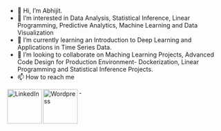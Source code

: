 - 👋 Hi, I’m Abhijit.
- 👀 I’m interested in Data Analysis, Statistical Inference, Linear Programming, Predictive Analytics, Machine Learning and Data Visualization  
- 🌱 I’m currently learning an Introduction to Deep Learning and Applications in Time Series Data.
- 💞️ I’m looking to collaborate on Maching Learning Projects, Advanced Code Design for Production Environment- Dockerization, Linear Programming and Statistical Inference Projects.
- 📫 How to reach me 

-[<img align="left" alt="LinkedIn" width="80" src="https://github.com/melanieshi0120/melanieshi0120/blob/master/linkedin.ico" />]( www.linkedin.com/in/abhijit-haridas)
[<img align="left" alt="Wordpress" width="80" src="https://image.flaticon.com/icons/png/512/174/174881.png" />](https://needleinahaystack3107.work/)


<!---
needleinahaystack3107/needleinahaystack3107 is a ✨ special ✨ repository because its `README.md` (this file) appears on your GitHub profile.
You can click the Preview link to take a look at your changes.
--->
